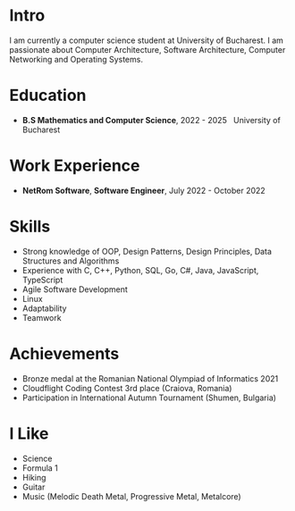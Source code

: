 # Intro
I am currently a computer science student 
at University of Bucharest. I am passionate about Computer
Architecture, Software Architecture, Computer Networking
and Operating Systems. 
# Education
* <strong>B.S Mathematics and Computer Science</strong>, 2022 - 2025
&nbsp;&nbsp;University of Bucharest

# Work Experience
* <strong>NetRom Software</strong>, <strong>Software Engineer</strong>, July 2022 - October 2022
&nbsp;&nbsp; 

# Skills
* Strong knowledge of OOP, Design Patterns, Design Principles, Data Structures and Algorithms
* Experience with C, C++, Python, SQL, Go, C#, Java, JavaScript, TypeScript
* Agile Software Development 
* Linux
* Adaptability
* Teamwork

# Achievements
* Bronze medal at the Romanian National Olympiad of Informatics 2021
* Cloudflight Coding Contest 3rd place (Craiova, Romania)
* Participation in International Autumn Tournament (Shumen, Bulgaria)

# I Like 
* Science
* Formula 1
* Hiking
* Guitar
* Music (Melodic Death Metal, Progressive Metal, Metalcore)